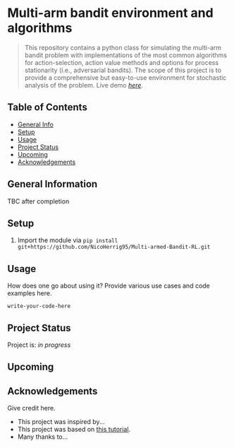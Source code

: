 # Multi-arm bandit environment and algorithms
> This repository contains a python class for simulating the multi-arm bandit problem with implementations of the most common algorithms for action-selection, action value methods and options for process stationarity (i.e., adversarial bandits).
> The scope of this project is to provide a comprehensive but easy-to-use environment for stochastic analysis of the problem.
> Live demo [_here_](https://www.example.com). <!-- If you have the project hosted somewhere, include the link here. -->

## Table of Contents
* [General Info](#general-information)
* [Setup](#setup)
* [Usage](#usage)
* [Project Status](#project-status)
* [Upcoming](#room-for-improvement)
* [Acknowledgements](#acknowledgements)
<!-- * [License](#license) -->


## General Information
TBC after completion
<!-- You don't have to answer all the questions - just the ones relevant to your project. -->



## Setup
1. Import the module via `pip install git+https://github.com/NicoHerrig95/Multi-armed-Bandit-RL.git`


## Usage
How does one go about using it?
Provide various use cases and code examples here.

`write-your-code-here`


## Project Status
Project is: *in progress* 


## Upcoming


## Acknowledgements
Give credit here.
- This project was inspired by...
- This project was based on [this tutorial](https://www.example.com).
- Many thanks to...

